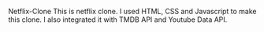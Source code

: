 Netflix-Clone
This is netflix clone. I used HTML, CSS and Javascript to make this clone. I also integrated it with TMDB API and Youtube Data API.
